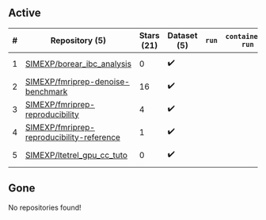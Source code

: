 ## Active
| # | Repository (5) | Stars (21) | Dataset (5) | `run` | `containers-run` | Last Modified |
| --- | --- | --- | --- | --- | --- | --- |
| 1 | [SIMEXP/borear_ibc_analysis](https://github.com/SIMEXP/borear_ibc_analysis) | 0 | :heavy_check_mark: |  |  | 2020-09-22 18:54:04+00:00 |
| 2 | [SIMEXP/fmriprep-denoise-benchmark](https://github.com/SIMEXP/fmriprep-denoise-benchmark) | 16 | :heavy_check_mark: |  |  | 2024-01-23 21:27:37+00:00 |
| 3 | [SIMEXP/fmriprep-reproducibility](https://github.com/SIMEXP/fmriprep-reproducibility) | 4 | :heavy_check_mark: |  |  | 2022-05-03 21:10:47+00:00 |
| 4 | [SIMEXP/fmriprep-reproducibility-reference](https://github.com/SIMEXP/fmriprep-reproducibility-reference) | 1 | :heavy_check_mark: |  |  | 2022-03-23 17:37:02+00:00 |
| 5 | [SIMEXP/ltetrel_gpu_cc_tuto](https://github.com/SIMEXP/ltetrel_gpu_cc_tuto) | 0 | :heavy_check_mark: |  |  | 2020-09-23 21:54:02+00:00 |

## Gone
No repositories found!
